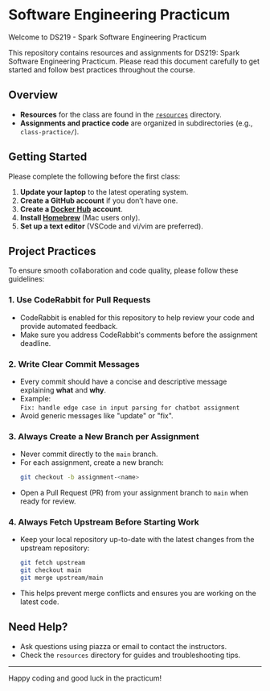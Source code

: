 # Software Engineering Practicum

Welcome to DS219 - Spark Software Engineering Practicum

This repository contains resources and assignments for DS219: Spark Software Engineering Practicum. Please read this document carefully to get started and follow best practices throughout the course.

## Overview

- **Resources** for the class are found in the [`resources`](resources/) directory.
- **Assignments and practice code** are organized in subdirectories (e.g., `class-practice/`).

## Getting Started

Please complete the following before the first class:
1. **Update your laptop** to the latest operating system.
2. **Create a GitHub account** if you don’t have one.
3. **Create a [Docker Hub](https://www.docker.com/) account**.
4. **Install [Homebrew](https://brew.sh/)** (Mac users only).
5. **Set up a text editor** (VSCode and vi/vim are preferred).

## Project Practices

To ensure smooth collaboration and code quality, please follow these guidelines:

### 1. Use CodeRabbit for Pull Requests

- CodeRabbit is enabled for this repository to help review your code and provide automated feedback.
- Make sure you address CodeRabbit's comments before the assignment deadline.

### 2. Write Clear Commit Messages

- Every commit should have a concise and descriptive message explaining **what** and **why**.
- Example:  
  `Fix: handle edge case in input parsing for chatbot assignment`
- Avoid generic messages like "update" or "fix".

### 3. Always Create a New Branch per Assignment

- Never commit directly to the `main` branch.
- For each assignment, create a new branch:
  ```bash
  git checkout -b assignment-<name>
  ```
- Open a Pull Request (PR) from your assignment branch to `main` when ready for review.

### 4. Always Fetch Upstream Before Starting Work

- Keep your local repository up-to-date with the latest changes from the upstream repository:
  ```bash
  git fetch upstream
  git checkout main
  git merge upstream/main
  ```
- This helps prevent merge conflicts and ensures you are working on the latest code.

## Need Help?

- Ask questions using piazza or email to contact the instructors.
- Check the `resources` directory for guides and troubleshooting tips.

---

Happy coding and good luck in the practicum!